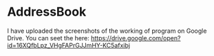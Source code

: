 # AddressBook
I have uploaded the screenshots of the working of program on Google Drive. You can seet the here: https://drive.google.com/open?id=16XQfbLpz_VHgFAPrGJJmHY-KC5afxibj
